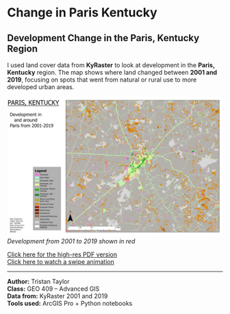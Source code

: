 # Change in Paris Kentucky

## Development Change in the Paris, Kentucky Region

I used land cover data from **KyRaster** to look at development in the **Paris, Kentucky** region. The map shows where land changed between **2001 and 2019**, focusing on spots that went from natural or rural use to more developed urban areas.

![Map showing development change in Paris, KY](Paris_KY_JPEG.jpg)  
_Development from 2001 to 2019 shown in red_

[Click here for the high-res PDF version](Paris_KY_PDF.pdf)  
[ Click here to watch a swipe animation](Paris_KY_Animation.mp4)

---

**Author:** Tristan Taylor  
**Class:** GEO 409 – Advanced GIS  
**Data from:** KyRaster 2001 and 2019  
**Tools used:** ArcGIS Pro + Python notebooks
